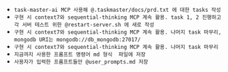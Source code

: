 - `task-master-ai MCP 사용해 @.taskmaster/docs/prd.txt 에 대한 tasks 작성`
- `구현 시 context7와 sequential-thinking MCP 계속 활용. task 1, 2 진행하고 각 서버 테스트 위한 @restart-server.sh 에 새로 작성`
- `구현 시 context7와 sequential-thinking MCP 계속 활용. 나머지 task 마무리, mongodb URI는 mongodb://db_mongodb:27017/`
- `구현 시 context7와 sequential-thinking MCP 계속 활용. 나머지 task 마무리`
- `지금까지 사용한 프롬프트 명령어 md 형식  파일에 저장`
- `사용자가 입력한 프롬프트들만 @user_prompts.md 저장`
